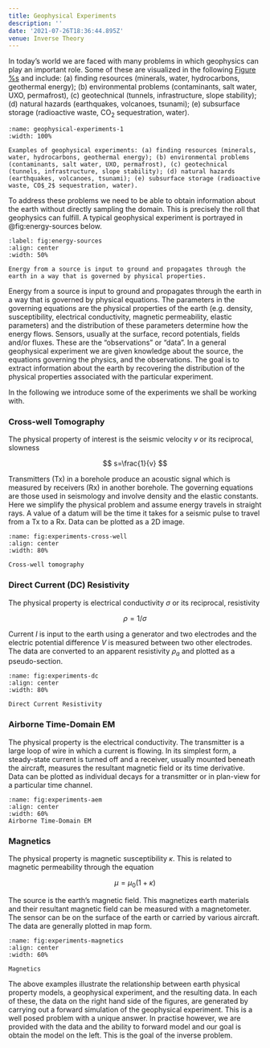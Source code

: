 ```yaml
---
title: Geophysical Experiments
description: ''
date: '2021-07-26T18:36:44.895Z'
venue: Inverse Theory
---
```


In today’s world we are faced with many problems in which geophysics can play an important role. Some of these are visualized in the following [Figure %s](#geophysical-experiments-1) and include: (a) finding resources (minerals, water, hydrocarbons, geothermal energy); (b) environmental problems (contaminants, salt water, UXO, permafrost), (c) geotechnical (tunnels, infrastructure, slope stability); (d) natural hazards (earthquakes, volcanoes, tsunami); (e) subsurface storage (radioactive waste, CO$_2$ sequestration, water).

```{figure} images/VNMrkxzChhdveZyf6lmb-ude7sgDinagoRoD7Mklx-v9.png
:name: geophysical-experiments-1
:width: 100%

Examples of geophysical experiments: (a) finding resources (minerals, water, hydrocarbons, geothermal energy); (b) environmental problems (contaminants, salt water, UXO, permafrost), (c) geotechnical (tunnels, infrastructure, slope stability); (d) natural hazards (earthquakes, volcanoes, tsunami); (e) subsurface storage (radioactive waste, CO$_2$ sequestration, water).
```

To address these problems we need to be able to obtain information about the earth without directly sampling the domain. This is precisely the roll that geophysics can fulfill. A typical geophysical experiment is portrayed in @fig:energy-sources below.

```{figure} images/VNMrkxzChhdveZyf6lmb-s8xtgmdDsqoM034PgCVu-v2.png
:label: fig:energy-sources
:align: center
:width: 50%

Energy from a source is input to ground and propagates through the earth in a way that is governed by physical properties.
```

Energy from a source is input to ground and propagates through the earth in a way that is governed by physical equations. The parameters in the governing equations are the physical properties of the earth (e.g. density, susceptibility, electrical conductivity, magnetic permeability, elastic parameters) and the distribution of these parameters determine how the energy flows. Sensors, usually at the surface, record potentials, fields and/or fluxes. These are the “observations” or “data”. In a general geophysical experiment we are given knowledge about the source, the equations governing the physics, and the observations. The goal is to extract information about the earth by recovering the distribution of the physical properties associated with the particular experiment.

In the following we introduce some of the experiments we shall be working with.

### Cross-well Tomography

The physical property of interest is the seismic velocity $v$ or its reciprocal, slowness

$$ s=\frac{1}{v} $$

Transmitters (Tx) in a borehole produce an acoustic signal which is measured by receivers (Rx) in another borehole. The governing equations are those used in seismology and involve density and the elastic constants. Here we simplify the physical problem and assume energy travels in straight rays. A value of a datum will be the time it takes for a seismic pulse to travel from a Tx to a Rx. Data can be plotted as a 2D image.

```{figure} images/VNMrkxzChhdveZyf6lmb-iTEJIqPO3N4ducDDDgPp-v2.png
:name: fig:experiments-cross-well
:align: center
:width: 80%

Cross-well tomography
```

### Direct Current (DC) Resistivity

The physical property is electrical conductivity $\sigma$ or its reciprocal, resistivity

$$ \rho = 1/\sigma $$

Current $I$ is input to the earth using a generator and two electrodes and the electric potential difference $V$ is measured between two other electrodes. The data are converted to an apparent resistivity $\rho_a$ and plotted as a pseudo-section.

```{figure} images/VNMrkxzChhdveZyf6lmb-Iz816aCcjxd0kk3ZACHK-v4.png
:name: fig:experiments-dc
:align: center
:width: 80%

Direct Current Resistivity
```

### Airborne Time-Domain EM

The physical property is the electrical conductivity. The transmitter is a large loop of wire in which a current is flowing. In its simplest form, a steady-state current is turned off and a receiver, usually mounted beneath the aircraft, measures the resultant magnetic field or its time derivative. Data can be plotted as individual decays for a transmitter or in plan-view for a particular time channel.

```{figure} images/VNMrkxzChhdveZyf6lmb-qvZ9yDX3aasoCrlW9BrR-v2.png
:name: fig:experiments-aem
:align: center
:width: 60%
Airborne Time-Domain EM
```

### Magnetics

The physical property is magnetic susceptibility $\kappa$. This is related to magnetic permeability through the equation

$$ \mu = \mu_0 (1 + \kappa) $$

The source is the earth’s magnetic field. This magnetizes earth materials and their resultant magnetic field can be measured with a magnetometer. The sensor can be on the surface of the earth or carried by various aircraft. The data are generally plotted in map form.

```{figure} images/VNMrkxzChhdveZyf6lmb-nR2mONada4kqsG1vxWwj-v3.png
:name: fig:experiments-magnetics
:align: center
:width: 60%

Magnetics
```

The above examples illustrate the relationship between earth physical property models, a geophysical experiment, and the resulting data. In each of these, the data on the right hand side of the figures, are generated by carrying out a forward simulation of the geophysical experiment. This is a well posed problem with a unique answer. In practise however, we are provided with the data and the ability to forward model and our goal is obtain the model on the left. This is the goal of the inverse problem.
